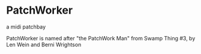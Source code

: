 # PatchWorker
a midi patchbay

PatchWorker is named after "the PatchWork Man" from Swamp Thing #3, by Len Wein and Berni Wrightson
